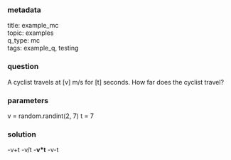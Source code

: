 ### metadata
  title: example_mc  
  topic: examples   
  q_type: mc  
  tags: example_q, testing
  
### question
  A cyclist travels at [v] m/s for [t] seconds.
  How far does the cyclist travel?
  
### parameters
  v = random.randint(2, 7) 
  t = 7
  
### solution
  -v+t
  -v/t
  -**v*t**
  -v-t
###

